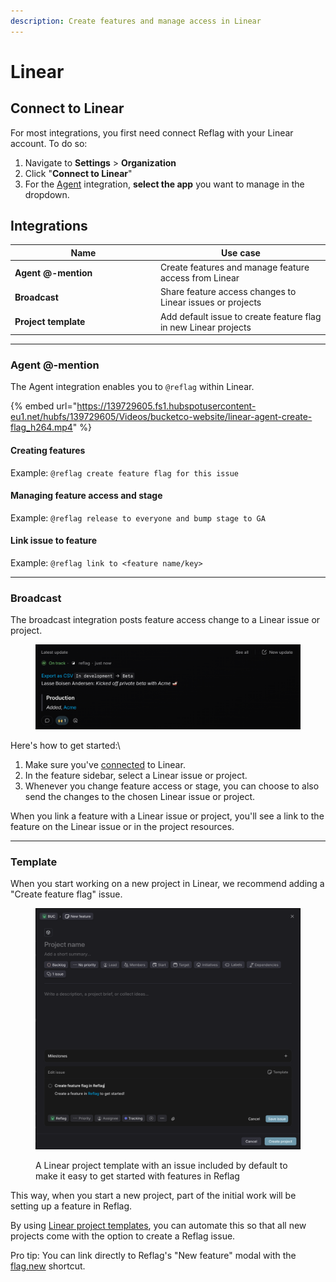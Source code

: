 ```yaml
---
description: Create features and manage access in Linear
---
```


# Linear

## Connect to Linear

For most integrations, you first need connect Reflag with your Linear account. To do so:

1. Navigate to **Settings** > **Organization**
2. Click "**Connect to Linear**"
3. For the [Agent](linear.md#agent) integration, **select the app** you want to manage in the dropdown.



## Integrations

<table><thead><tr><th width="218.89453125">Name</th><th>Use case</th></tr></thead><tbody><tr><td><strong>Agent @-mention</strong></td><td>Create features and manage feature access from Linear</td></tr><tr><td><strong>Broadcast</strong></td><td>Share feature access changes to Linear issues or projects</td></tr><tr><td><strong>Project template</strong></td><td>Add default issue to create feature flag in new Linear projects</td></tr></tbody></table>

***

### Agent @-mention

The Agent integration enables you to `@reflag` within Linear.&#x20;

{% embed url="https://139729605.fs1.hubspotusercontent-eu1.net/hubfs/139729605/Videos/bucketco-website/linear-agent-create-flag_h264.mp4" %}

#### Creating features

Example: `@reflag create feature flag for this issue`&#x20;

#### Managing feature access and stage

Example: `@reflag release to everyone and bump stage to GA`&#x20;

#### Link issue to feature

Example: `@reflag link to <feature name/key>`



***

### Broadcast

The broadcast integration posts feature access change to a Linear issue or project.

<figure><img src="../.gitbook/assets/image.png" alt=""><figcaption></figcaption></figure>

Here's how to get started:\


1. Make sure you've [connected](linear.md#first-connect-to-linear) to Linear.
2. In the feature sidebar, select a Linear issue or project.
3. Whenever you change feature access or stage, you can choose to also send the changes to the chosen Linear issue or project.

When you link a feature with a Linear issue or project, you'll see a link to the feature on the Linear issue or in the project resources.



***

### Template

When you start working on a new project in Linear, we recommend adding a "Create feature flag" issue.&#x20;

<figure><img src="../.gitbook/assets/image (1).png" alt="A Linear project template with an issue included by default to make it easy to get started with features in Reflag"><figcaption><p>A Linear project template with an issue included by default to make it easy to get started with features in Reflag</p></figcaption></figure>

This way, when you start a new project, part of the initial work will be setting up a feature in Reflag.&#x20;

By using [Linear project templates](https://linear.app/docs/project-templates#create-templates), you can automate this so that all new projects come with the option to create a Reflag issue.

Pro tip: You can link directly to Reflag's "New feature" modal with the [flag.new](https://flag.new) shortcut.

